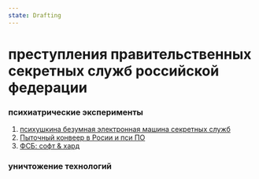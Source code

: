 ```yaml
---
state: Drafting
---
```

# преступления правительственных секретных служб российской федерации

### психиатрические эксперименты

  1. [психушкина безумная электронная машина секретных служб](/axis9/issues/ss/automated_psy_machine.md)
  2. [Пыточный конвеер в Росии и пси ПО](Zudo_and_Пыточный_конвеер_в_Росии_и_пси_ПО_Рука.md)
  3. [ФСБ: софт & хард ](axis9/issues/ss/fss_software_hardware.md)
### уничтожение технологий
    